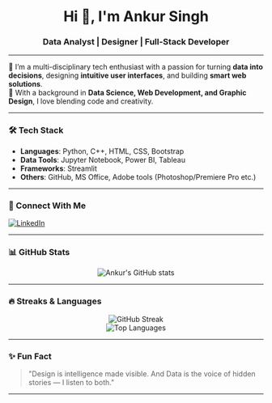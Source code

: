 <h1 align="center">Hi 👋, I'm Ankur Singh</h1>
<h3 align="center">Data Analyst | Designer | Full-Stack Developer</h3>

---

🌱 I’m a multi-disciplinary tech enthusiast with a passion for turning **data into decisions**, designing **intuitive user interfaces**, and building **smart web solutions**.  
💼 With a background in **Data Science, Web Development, and Graphic Design**, I love blending code and creativity.

---

### 🛠️ Tech Stack

- **Languages**: Python, C++, HTML, CSS, Bootstrap  
- **Data Tools**: Jupyter Notebook, Power BI, Tableau  
- **Frameworks**: Streamlit  
- **Others**: GitHub, MS Office, Adobe tools (Photoshop/Premiere Pro etc.)

---

### 🔗 Connect With Me

[![LinkedIn](https://img.shields.io/badge/-LinkedIn-blue?style=flat-square&logo=Linkedin&logoColor=white&link=https://linkedin.com/in/ankur-singh2704/)](https://linkedin.com/in/ankur-singh2704)

---

### 📊 GitHub Stats

<p align="center">
  <img src="https://github-readme-stats.vercel.app/api?username=AnkurSi18228&show_icons=true&theme=tokyonight" alt="Ankur's GitHub stats" />
</p>

---

### 🔥 Streaks & Languages

<p align="center">
  <img src="https://streak-stats.demolab.com/?user=AnkurSi18228&theme=tokyonight" alt="GitHub Streak" />
  <br />
  <img src="https://github-readme-stats.vercel.app/api/top-langs/?username=AnkurSi18228&layout=compact&theme=tokyonight" alt="Top Languages" />
</p>

---

### ✨ Fun Fact

> "Design is intelligence made visible. And Data is the voice of hidden stories — I listen to both."

---

<!-- Add your pinned projects here later when you're ready! -->



<!---
AnkurSi18228/AnkurSi18228 is a ✨ special ✨ repository because its `README.md` (this file) appears on your GitHub profile.
You can click the Preview link to take a look at your changes.
--->

